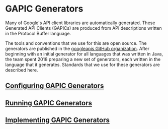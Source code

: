 # GAPIC Generators

Many of Google's API client libraries are automatically generated. 
These Generated API Clients (GAPICs) are produced from API descriptions
written in the Protocol Buffer language.

The tools and conventions that we use for this are open source.
The generators are published in the [googleapis GitHub organization](https://github.com/googleapis).
After beginning with an initial generator for all languages that was written in Java,
the team spent 2018 preparing a new set of generators, each written in the language
that it generates. Standards that we use for these generators are described here.

## [Configuring GAPIC Generators](/gapic-generators/configuration)

## [Running GAPIC Generators](/gapic-generators/usage)

## [Implementing GAPIC Generators](/gapic-generators/implementation)
